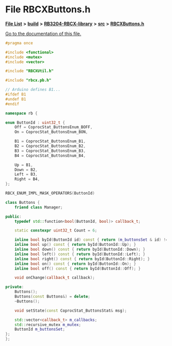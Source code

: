 
# File RBCXButtons.h

[**File List**](files.md) **>** [**build**](dir_4fef79e7177ba769987a8da36c892c5f.md) **>** [**RB3204-RBCX-library**](dir_6e2f6bf38ad600996f360c484704d30b.md) **>** [**src**](dir_2fb57cfb6554052417264f60890e0af6.md) **>** [**RBCXButtons.h**](RBCXButtons_8h.md)

[Go to the documentation of this file.](RBCXButtons_8h.md) 


````cpp
#pragma once

#include <functional>
#include <mutex>
#include <vector>

#include "RBCXUtil.h"

#include "rbcx.pb.h"

// Arduino defines B1...
#ifdef B1
#undef B1
#endif

namespace rb {

enum ButtonId : uint32_t {
    Off = CoprocStat_ButtonsEnum_BOFF,
    On = CoprocStat_ButtonsEnum_BON,

    B1 = CoprocStat_ButtonsEnum_B1,
    B2 = CoprocStat_ButtonsEnum_B2,
    B3 = CoprocStat_ButtonsEnum_B3,
    B4 = CoprocStat_ButtonsEnum_B4,

    Up = B1,
    Down = B2,
    Left = B3,
    Right = B4,
};

RBCX_ENUM_IMPL_MASK_OPERATORS(ButtonId)

class Buttons {
    friend class Manager;

public:
    typedef std::function<bool(ButtonId, bool)> callback_t;

    static constexpr uint32_t Count = 6;

    inline bool byId(ButtonId id) const { return (m_buttonsSet & id) != 0; };
    inline bool up() const { return byId(ButtonId::Up); }
    inline bool down() const { return byId(ButtonId::Down); }
    inline bool left() const { return byId(ButtonId::Left); }
    inline bool right() const { return byId(ButtonId::Right); }
    inline bool on() const { return byId(ButtonId::On); }
    inline bool off() const { return byId(ButtonId::Off); }

    void onChange(callback_t callback);

private:
    Buttons();
    Buttons(const Buttons&) = delete;
    ~Buttons();

    void setState(const CoprocStat_ButtonsStat& msg);

    std::vector<callback_t> m_callbacks;
    std::recursive_mutex m_mutex;
    ButtonId m_buttonsSet;
};
};
````

